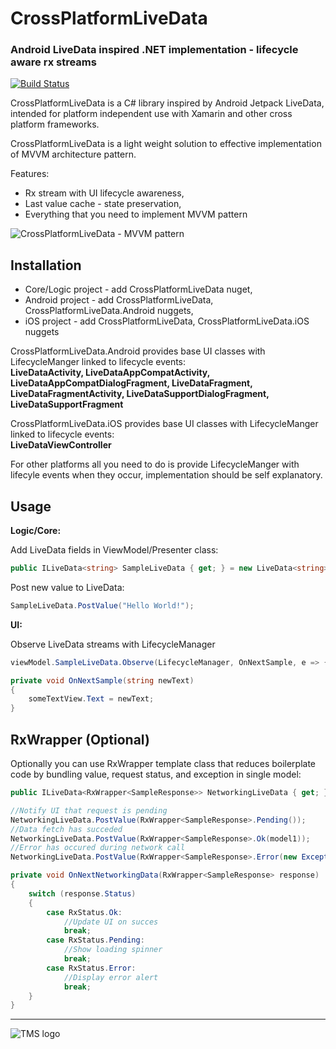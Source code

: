 # CrossPlatformLiveData
### Android LiveData inspired .NET implementation - lifecycle aware rx streams

[![Build Status](https://travis-ci.com/jakdor/CrossPlatformLiveData.svg?branch=master)](https://travis-ci.com/jakdor/CrossPlatformLiveData)

CrossPlatformLiveData is a C# library inspired by Android Jetpack LiveData, intended for platform independent use with Xamarin and other cross platform frameworks.

CrossPlatformLiveData is a light weight solution to effective implementation of MVVM architecture pattern.

Features:
* Rx stream with UI lifecycle awareness,
* Last value cache - state preservation,
* Everything that you need to implement MVVM pattern

![CrossPlatformLiveData - MVVM pattern](https://i.imgur.com/JxfRZdM.png)

Installation
------

- Core/Logic project - add CrossPlatformLiveData nuget,
- Android project - add CrossPlatformLiveData, CrossPlatformLiveData.Android nuggets,
- iOS project - add CrossPlatformLiveData, CrossPlatformLiveData.iOS nuggets

CrossPlatformLiveData.Android provides base UI classes with LifecycleManger linked to lifecycle events:\
**LiveDataActivity, LiveDataAppCompatActivity, LiveDataAppCompatDialogFragment, LiveDataFragment, LiveDataFragmentActivity, LiveDataSupportDialogFragment, LiveDataSupportFragment**

CrossPlatformLiveData.iOS provides base UI classes with LifecycleManger linked to lifecycle events:\
**LiveDataViewController**

For other platforms all you need to do is provide LifecycleManger with lifecyle events when they occur, implementation should be self explanatory.

Usage
------

**Logic/Core:**

Add LiveData fields in ViewModel/Presenter class:
```cs
public ILiveData<string> SampleLiveData { get; } = new LiveData<string>();
```

Post new value to LiveData:
```cs
SampleLiveData.PostValue("Hello World!");
```

**UI:**

Observe LiveData streams with LifecycleManager
```cs
viewModel.SampleLiveData.Observe(LifecycleManager, OnNextSample, e => {//handle error here}));
```

```cs
private void OnNextSample(string newText)
{
	someTextView.Text = newText;
}
```

RxWrapper (Optional)
------

Optionally you can use RxWrapper template class that reduces boilerplate code by bundling value, request status, and exception in single model:

```cs
public ILiveData<RxWrapper<SampleResponse>> NetworkingLiveData { get; } = new LiveData<RxWrapper<SampleResponse>>();
```

```cs
//Notify UI that request is pending
NetworkingLiveData.PostValue(RxWrapper<SampleResponse>.Pending());
//Data fetch has succeded
NetworkingLiveData.PostValue(RxWrapper<SampleResponse>.Ok(model1));
//Error has occured during network call
NetworkingLiveData.PostValue(RxWrapper<SampleResponse>.Error(new Exception("No network")));
```

```cs
private void OnNextNetworkingData(RxWrapper<SampleResponse> response)
{
	switch (response.Status)
	{
		case RxStatus.Ok:
			//Update UI on succes
			break;
		case RxStatus.Pending:
			//Show loading spinner
			break;
		case RxStatus.Error:
			//Display error alert
			break;
	}
}
```

------

![TMS logo](https://i.imgur.com/6o5OQqZ.png)
